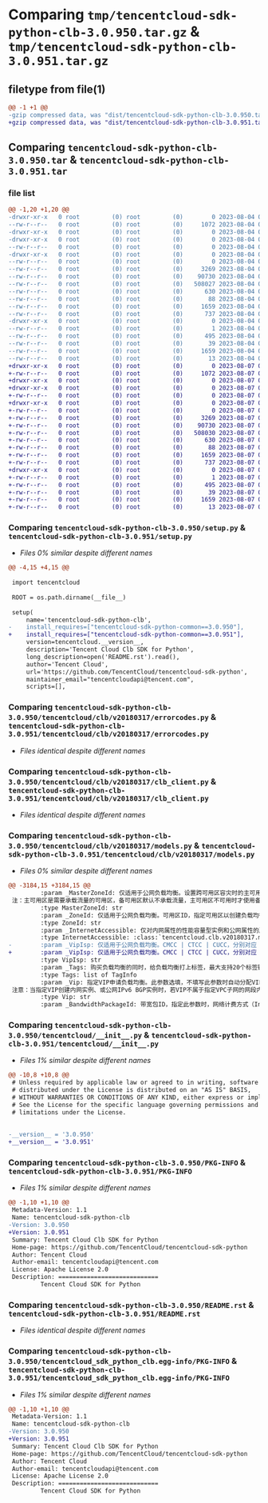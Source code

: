 # Comparing `tmp/tencentcloud-sdk-python-clb-3.0.950.tar.gz` & `tmp/tencentcloud-sdk-python-clb-3.0.951.tar.gz`

## filetype from file(1)

```diff
@@ -1 +1 @@
-gzip compressed data, was "dist/tencentcloud-sdk-python-clb-3.0.950.tar", last modified: Fri Aug  4 00:23:04 2023, max compression
+gzip compressed data, was "dist/tencentcloud-sdk-python-clb-3.0.951.tar", last modified: Mon Aug  7 00:22:44 2023, max compression
```

## Comparing `tencentcloud-sdk-python-clb-3.0.950.tar` & `tencentcloud-sdk-python-clb-3.0.951.tar`

### file list

```diff
@@ -1,20 +1,20 @@
-drwxr-xr-x   0 root         (0) root         (0)        0 2023-08-04 00:23:04.000000 tencentcloud-sdk-python-clb-3.0.950/
--rw-r--r--   0 root         (0) root         (0)     1072 2023-08-04 00:23:04.000000 tencentcloud-sdk-python-clb-3.0.950/setup.py
-drwxr-xr-x   0 root         (0) root         (0)        0 2023-08-04 00:23:04.000000 tencentcloud-sdk-python-clb-3.0.950/tencentcloud/
-drwxr-xr-x   0 root         (0) root         (0)        0 2023-08-04 00:23:04.000000 tencentcloud-sdk-python-clb-3.0.950/tencentcloud/clb/
--rw-r--r--   0 root         (0) root         (0)        0 2023-08-04 00:23:04.000000 tencentcloud-sdk-python-clb-3.0.950/tencentcloud/clb/__init__.py
-drwxr-xr-x   0 root         (0) root         (0)        0 2023-08-04 00:23:04.000000 tencentcloud-sdk-python-clb-3.0.950/tencentcloud/clb/v20180317/
--rw-r--r--   0 root         (0) root         (0)        0 2023-08-04 00:23:04.000000 tencentcloud-sdk-python-clb-3.0.950/tencentcloud/clb/v20180317/__init__.py
--rw-r--r--   0 root         (0) root         (0)     3269 2023-08-04 00:23:04.000000 tencentcloud-sdk-python-clb-3.0.950/tencentcloud/clb/v20180317/errorcodes.py
--rw-r--r--   0 root         (0) root         (0)    90730 2023-08-04 00:23:04.000000 tencentcloud-sdk-python-clb-3.0.950/tencentcloud/clb/v20180317/clb_client.py
--rw-r--r--   0 root         (0) root         (0)   508027 2023-08-04 00:23:04.000000 tencentcloud-sdk-python-clb-3.0.950/tencentcloud/clb/v20180317/models.py
--rw-r--r--   0 root         (0) root         (0)      630 2023-08-04 00:23:04.000000 tencentcloud-sdk-python-clb-3.0.950/tencentcloud/__init__.py
--rw-r--r--   0 root         (0) root         (0)       88 2023-08-04 00:23:04.000000 tencentcloud-sdk-python-clb-3.0.950/setup.cfg
--rw-r--r--   0 root         (0) root         (0)     1659 2023-08-04 00:23:04.000000 tencentcloud-sdk-python-clb-3.0.950/PKG-INFO
--rw-r--r--   0 root         (0) root         (0)      737 2023-08-04 00:23:04.000000 tencentcloud-sdk-python-clb-3.0.950/README.rst
-drwxr-xr-x   0 root         (0) root         (0)        0 2023-08-04 00:23:04.000000 tencentcloud-sdk-python-clb-3.0.950/tencentcloud_sdk_python_clb.egg-info/
--rw-r--r--   0 root         (0) root         (0)        1 2023-08-04 00:23:04.000000 tencentcloud-sdk-python-clb-3.0.950/tencentcloud_sdk_python_clb.egg-info/dependency_links.txt
--rw-r--r--   0 root         (0) root         (0)      495 2023-08-04 00:23:04.000000 tencentcloud-sdk-python-clb-3.0.950/tencentcloud_sdk_python_clb.egg-info/SOURCES.txt
--rw-r--r--   0 root         (0) root         (0)       39 2023-08-04 00:23:04.000000 tencentcloud-sdk-python-clb-3.0.950/tencentcloud_sdk_python_clb.egg-info/requires.txt
--rw-r--r--   0 root         (0) root         (0)     1659 2023-08-04 00:23:04.000000 tencentcloud-sdk-python-clb-3.0.950/tencentcloud_sdk_python_clb.egg-info/PKG-INFO
--rw-r--r--   0 root         (0) root         (0)       13 2023-08-04 00:23:04.000000 tencentcloud-sdk-python-clb-3.0.950/tencentcloud_sdk_python_clb.egg-info/top_level.txt
+drwxr-xr-x   0 root         (0) root         (0)        0 2023-08-07 00:22:44.000000 tencentcloud-sdk-python-clb-3.0.951/
+-rw-r--r--   0 root         (0) root         (0)     1072 2023-08-07 00:22:44.000000 tencentcloud-sdk-python-clb-3.0.951/setup.py
+drwxr-xr-x   0 root         (0) root         (0)        0 2023-08-07 00:22:44.000000 tencentcloud-sdk-python-clb-3.0.951/tencentcloud/
+drwxr-xr-x   0 root         (0) root         (0)        0 2023-08-07 00:22:44.000000 tencentcloud-sdk-python-clb-3.0.951/tencentcloud/clb/
+-rw-r--r--   0 root         (0) root         (0)        0 2023-08-07 00:22:44.000000 tencentcloud-sdk-python-clb-3.0.951/tencentcloud/clb/__init__.py
+drwxr-xr-x   0 root         (0) root         (0)        0 2023-08-07 00:22:44.000000 tencentcloud-sdk-python-clb-3.0.951/tencentcloud/clb/v20180317/
+-rw-r--r--   0 root         (0) root         (0)        0 2023-08-07 00:22:44.000000 tencentcloud-sdk-python-clb-3.0.951/tencentcloud/clb/v20180317/__init__.py
+-rw-r--r--   0 root         (0) root         (0)     3269 2023-08-07 00:22:44.000000 tencentcloud-sdk-python-clb-3.0.951/tencentcloud/clb/v20180317/errorcodes.py
+-rw-r--r--   0 root         (0) root         (0)    90730 2023-08-07 00:22:44.000000 tencentcloud-sdk-python-clb-3.0.951/tencentcloud/clb/v20180317/clb_client.py
+-rw-r--r--   0 root         (0) root         (0)   508030 2023-08-07 00:22:44.000000 tencentcloud-sdk-python-clb-3.0.951/tencentcloud/clb/v20180317/models.py
+-rw-r--r--   0 root         (0) root         (0)      630 2023-08-07 00:22:44.000000 tencentcloud-sdk-python-clb-3.0.951/tencentcloud/__init__.py
+-rw-r--r--   0 root         (0) root         (0)       88 2023-08-07 00:22:44.000000 tencentcloud-sdk-python-clb-3.0.951/setup.cfg
+-rw-r--r--   0 root         (0) root         (0)     1659 2023-08-07 00:22:44.000000 tencentcloud-sdk-python-clb-3.0.951/PKG-INFO
+-rw-r--r--   0 root         (0) root         (0)      737 2023-08-07 00:22:44.000000 tencentcloud-sdk-python-clb-3.0.951/README.rst
+drwxr-xr-x   0 root         (0) root         (0)        0 2023-08-07 00:22:44.000000 tencentcloud-sdk-python-clb-3.0.951/tencentcloud_sdk_python_clb.egg-info/
+-rw-r--r--   0 root         (0) root         (0)        1 2023-08-07 00:22:44.000000 tencentcloud-sdk-python-clb-3.0.951/tencentcloud_sdk_python_clb.egg-info/dependency_links.txt
+-rw-r--r--   0 root         (0) root         (0)      495 2023-08-07 00:22:44.000000 tencentcloud-sdk-python-clb-3.0.951/tencentcloud_sdk_python_clb.egg-info/SOURCES.txt
+-rw-r--r--   0 root         (0) root         (0)       39 2023-08-07 00:22:44.000000 tencentcloud-sdk-python-clb-3.0.951/tencentcloud_sdk_python_clb.egg-info/requires.txt
+-rw-r--r--   0 root         (0) root         (0)     1659 2023-08-07 00:22:44.000000 tencentcloud-sdk-python-clb-3.0.951/tencentcloud_sdk_python_clb.egg-info/PKG-INFO
+-rw-r--r--   0 root         (0) root         (0)       13 2023-08-07 00:22:44.000000 tencentcloud-sdk-python-clb-3.0.951/tencentcloud_sdk_python_clb.egg-info/top_level.txt
```

### Comparing `tencentcloud-sdk-python-clb-3.0.950/setup.py` & `tencentcloud-sdk-python-clb-3.0.951/setup.py`

 * *Files 0% similar despite different names*

```diff
@@ -4,15 +4,15 @@
 
 import tencentcloud
 
 ROOT = os.path.dirname(__file__)
 
 setup(
     name='tencentcloud-sdk-python-clb',
-    install_requires=["tencentcloud-sdk-python-common==3.0.950"],
+    install_requires=["tencentcloud-sdk-python-common==3.0.951"],
     version=tencentcloud.__version__,
     description='Tencent Cloud Clb SDK for Python',
     long_description=open('README.rst').read(),
     author='Tencent Cloud',
     url='https://github.com/TencentCloud/tencentcloud-sdk-python',
     maintainer_email="tencentcloudapi@tencent.com",
     scripts=[],
```

### Comparing `tencentcloud-sdk-python-clb-3.0.950/tencentcloud/clb/v20180317/errorcodes.py` & `tencentcloud-sdk-python-clb-3.0.951/tencentcloud/clb/v20180317/errorcodes.py`

 * *Files identical despite different names*

### Comparing `tencentcloud-sdk-python-clb-3.0.950/tencentcloud/clb/v20180317/clb_client.py` & `tencentcloud-sdk-python-clb-3.0.951/tencentcloud/clb/v20180317/clb_client.py`

 * *Files identical despite different names*

### Comparing `tencentcloud-sdk-python-clb-3.0.950/tencentcloud/clb/v20180317/models.py` & `tencentcloud-sdk-python-clb-3.0.951/tencentcloud/clb/v20180317/models.py`

 * *Files 0% similar despite different names*

```diff
@@ -3184,15 +3184,15 @@
         :param _MasterZoneId: 仅适用于公网负载均衡。设置跨可用区容灾时的主可用区ID，例如 100001 或 ap-guangzhou-1
 注：主可用区是需要承载流量的可用区，备可用区默认不承载流量，主可用区不可用时才使用备可用区。目前仅广州、上海、南京、北京、中国香港、首尔地域的 IPv4 版本的 CLB 支持主备可用区。可通过 [DescribeResources](https://cloud.tencent.com/document/api/214/70213) 接口查询一个地域的主可用区的列表。
         :type MasterZoneId: str
         :param _ZoneId: 仅适用于公网负载均衡。可用区ID，指定可用区以创建负载均衡实例。如：ap-guangzhou-1。
         :type ZoneId: str
         :param _InternetAccessible: 仅对内网属性的性能容量型实例和公网属性的所有实例生效。
         :type InternetAccessible: :class:`tencentcloud.clb.v20180317.models.InternetAccessible`
-        :param _VipIsp: 仅适用于公网负载均衡。CMCC | CTCC | CUCC，分别对应 移动 | 电信 | 联通，如果不指定本参数，则默认使用BGP。可通过 [DescribeResources](https://cloud.tencent.com/document/api/214/70213)  接口查询一个地域所支持的Isp。如果指定运营商，则网络计费式只能使用按带宽包计费(BANDWIDTH_PACKAGE)。
+        :param _VipIsp: 仅适用于公网负载均衡。CMCC | CTCC | CUCC，分别对应 移动 | 电信 | 联通，如果不指定本参数，则默认使用BGP。可通过 [DescribeResources](https://cloud.tencent.com/document/api/214/70213)  接口查询一个地域所支持的Isp。如果指定运营商，则网络计费模式只能使用按带宽包计费(BANDWIDTH_PACKAGE)。
         :type VipIsp: str
         :param _Tags: 购买负载均衡的同时，给负载均衡打上标签，最大支持20个标签键值对。
         :type Tags: list of TagInfo
         :param _Vip: 指定VIP申请负载均衡。此参数选填，不填写此参数时自动分配VIP。IPv4和IPv6类型支持此参数，IPv6 NAT64类型不支持。
 注意：当指定VIP创建内网实例、或公网IPv6 BGP实例时，若VIP不属于指定VPC子网的网段内时，会创建失败；若VIP已被占用，也会创建失败。
         :type Vip: str
         :param _BandwidthPackageId: 带宽包ID，指定此参数时，网络计费方式（InternetAccessible.InternetChargeType）只支持按带宽包计费（BANDWIDTH_PACKAGE）。
```

### Comparing `tencentcloud-sdk-python-clb-3.0.950/tencentcloud/__init__.py` & `tencentcloud-sdk-python-clb-3.0.951/tencentcloud/__init__.py`

 * *Files 1% similar despite different names*

```diff
@@ -10,8 +10,8 @@
 # Unless required by applicable law or agreed to in writing, software
 # distributed under the License is distributed on an "AS IS" BASIS,
 # WITHOUT WARRANTIES OR CONDITIONS OF ANY KIND, either express or implied.
 # See the License for the specific language governing permissions and
 # limitations under the License.
 
 
-__version__ = '3.0.950'
+__version__ = '3.0.951'
```

### Comparing `tencentcloud-sdk-python-clb-3.0.950/PKG-INFO` & `tencentcloud-sdk-python-clb-3.0.951/PKG-INFO`

 * *Files 1% similar despite different names*

```diff
@@ -1,10 +1,10 @@
 Metadata-Version: 1.1
 Name: tencentcloud-sdk-python-clb
-Version: 3.0.950
+Version: 3.0.951
 Summary: Tencent Cloud Clb SDK for Python
 Home-page: https://github.com/TencentCloud/tencentcloud-sdk-python
 Author: Tencent Cloud
 Author-email: tencentcloudapi@tencent.com
 License: Apache License 2.0
 Description: ============================
         Tencent Cloud SDK for Python
```

### Comparing `tencentcloud-sdk-python-clb-3.0.950/README.rst` & `tencentcloud-sdk-python-clb-3.0.951/README.rst`

 * *Files identical despite different names*

### Comparing `tencentcloud-sdk-python-clb-3.0.950/tencentcloud_sdk_python_clb.egg-info/PKG-INFO` & `tencentcloud-sdk-python-clb-3.0.951/tencentcloud_sdk_python_clb.egg-info/PKG-INFO`

 * *Files 1% similar despite different names*

```diff
@@ -1,10 +1,10 @@
 Metadata-Version: 1.1
 Name: tencentcloud-sdk-python-clb
-Version: 3.0.950
+Version: 3.0.951
 Summary: Tencent Cloud Clb SDK for Python
 Home-page: https://github.com/TencentCloud/tencentcloud-sdk-python
 Author: Tencent Cloud
 Author-email: tencentcloudapi@tencent.com
 License: Apache License 2.0
 Description: ============================
         Tencent Cloud SDK for Python
```

